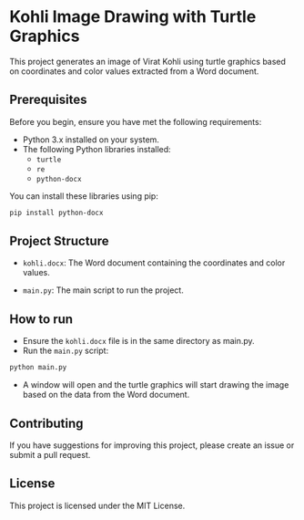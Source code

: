 # Kohli Image Drawing with Turtle Graphics

This project generates an image of Virat Kohli using turtle graphics based on coordinates and color values extracted from a Word document.
## Prerequisites

Before you begin, ensure you have met the following requirements:

- Python 3.x installed on your system.
- The following Python libraries installed:
  - `turtle`
  - `re`
  - `python-docx`

You can install these libraries using pip:

```sh
pip install python-docx

```
## Project Structure
- `kohli.docx`: The Word document containing the coordinates and color values.

- `main.py`: The main script to run the project.
## How to run
- Ensure the `kohli.docx` file is in the same directory as main.py.
- Run the `main.py` script:
```sh
python main.py
```
- A window will open and the turtle graphics will start drawing the image based on the data from the Word document.
##  Contributing
If you have suggestions for improving this project, please create an issue or submit a pull request.
## License
This project is licensed under the MIT License.
##
